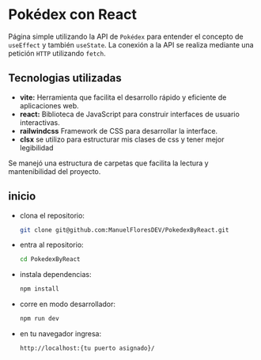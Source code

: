# Pokédex con React

Página simple utilizando la API de `Pokédex` para entender el concepto de `useEffect` y también `useState`. La conexión a la API se realiza mediante una petición `HTTP` utilizando `fetch`.

## Tecnologias utilizadas

- **vite:** Herramienta que facilita el desarrollo rápido y eficiente de aplicaciones web.
- **react:** Biblioteca de JavaScript para construir interfaces de usuario interactivas.
- **railwindcss** Framework de CSS para desarrollar la interface.
- **clsx** se utilizo para estructurar mis clases de css y tener mejor legibilidad

Se manejó una estructura de carpetas que facilita la lectura y mantenibilidad del proyecto.

## inicio

- clona el repositorio:
  ```bash
  git clone git@github.com:ManuelFloresDEV/PokedexByReact.git
  ```
- entra al repositorio:
  ```bash
  cd PokedexByReact
  ```
- instala dependencias:

  ```bash
  npm install
  ```

- corre en modo desarrollador:

  ```bash
  npm run dev
  ```

- en tu navegador ingresa:

  ```
  http://localhost:{tu puerto asignado}/
  ```
